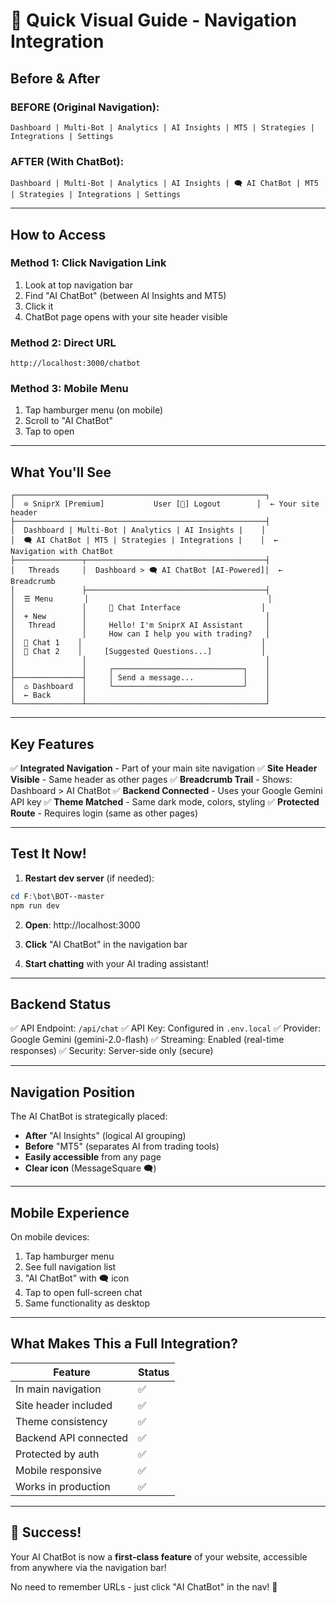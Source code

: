 # 🎯 Quick Visual Guide - Navigation Integration

## Before & After

### BEFORE (Original Navigation):

```
Dashboard | Multi-Bot | Analytics | AI Insights | MT5 | Strategies | Integrations | Settings
```

### AFTER (With ChatBot):

```
Dashboard | Multi-Bot | Analytics | AI Insights | 🗨️ AI ChatBot | MT5 | Strategies | Integrations | Settings
```

---

## How to Access

### Method 1: Click Navigation Link

1. Look at top navigation bar
2. Find "AI ChatBot" (between AI Insights and MT5)
3. Click it
4. ChatBot page opens with your site header visible

### Method 2: Direct URL

```
http://localhost:3000/chatbot
```

### Method 3: Mobile Menu

1. Tap hamburger menu (on mobile)
2. Scroll to "AI ChatBot"
3. Tap to open

---

## What You'll See

```
┌────────────────────────────────────────────────────────┐
│  ⊙ SniprX [Premium]           User [🌙] Logout        │  ← Your site header
├────────────────────────────────────────────────────────┤
│  Dashboard | Multi-Bot | Analytics | AI Insights |    │
│  🗨️ AI ChatBot | MT5 | Strategies | Integrations |    │  ← Navigation with ChatBot
├───────────────┬────────────────────────────────────────┤
│   Threads     │  Dashboard > 🗨️ AI ChatBot [AI-Powered]│  ← Breadcrumb
│               ├────────────────────────────────────────┤
│  ☰ Menu       │                                        │
│               │     💬 Chat Interface                  │
│  + New        │                                        │
│   Thread      │     Hello! I'm SniprX AI Assistant     │
│               │     How can I help you with trading?   │
│  📝 Chat 1    │                                        │
│  📝 Chat 2    │     [Suggested Questions...]           │
│               │                                        │
│               │     ┌─────────────────────────────┐    │
├───────────────┤     │ Send a message...           │    │
│  ⌂ Dashboard  │     └─────────────────────────────┘    │
│  ← Back       │                                        │
└───────────────┴────────────────────────────────────────┘
```

---

## Key Features

✅ **Integrated Navigation** - Part of your main site navigation
✅ **Site Header Visible** - Same header as other pages
✅ **Breadcrumb Trail** - Shows: Dashboard > AI ChatBot
✅ **Backend Connected** - Uses your Google Gemini API key
✅ **Theme Matched** - Same dark mode, colors, styling
✅ **Protected Route** - Requires login (same as other pages)

---

## Test It Now!

1. **Restart dev server** (if needed):

```powershell
cd F:\bot\BOT--master
npm run dev
```

2. **Open**: http://localhost:3000

3. **Click** "AI ChatBot" in the navigation bar

4. **Start chatting** with your AI trading assistant!

---

## Backend Status

✅ API Endpoint: `/api/chat`
✅ API Key: Configured in `.env.local`
✅ Provider: Google Gemini (gemini-2.0-flash)
✅ Streaming: Enabled (real-time responses)
✅ Security: Server-side only (secure)

---

## Navigation Position

The AI ChatBot is strategically placed:

- **After** "AI Insights" (logical AI grouping)
- **Before** "MT5" (separates AI from trading tools)
- **Easily accessible** from any page
- **Clear icon** (MessageSquare 🗨️)

---

## Mobile Experience

On mobile devices:

1. Tap hamburger menu
2. See full navigation list
3. "AI ChatBot" with 🗨️ icon
4. Tap to open full-screen chat
5. Same functionality as desktop

---

## What Makes This a Full Integration?

| Feature               | Status |
| --------------------- | ------ |
| In main navigation    | ✅     |
| Site header included  | ✅     |
| Theme consistency     | ✅     |
| Backend API connected | ✅     |
| Protected by auth     | ✅     |
| Mobile responsive     | ✅     |
| Works in production   | ✅     |

---

## 🎉 Success!

Your AI ChatBot is now a **first-class feature** of your website, accessible from anywhere via the navigation bar!

No need to remember URLs - just click "AI ChatBot" in the nav! 🚀
